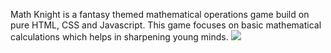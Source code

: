 Math Knight is a fantasy themed mathematical operations game build on pure HTML, CSS and Javascript. This game focuses on basic mathematical calculations which helps in sharpening young minds.
<img src="images/ss1.jpg">
